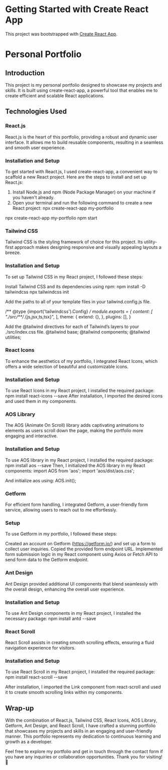 # Getting Started with Create React App

This project was bootstrapped with [Create React App](https://github.com/facebook/create-react-app).

# Personal Portfolio
## Introduction

This project is my personal portfolio designed to showcase my projects and skills. It is built using create-react-app, a powerful tool that enables me to create efficient and scalable React applications.

## Technologies Used
### React.js

React.js is the heart of this portfolio, providing a robust and dynamic user interface. It allows me to build reusable components, resulting in a seamless and smooth user experience.

### Installation and Setup
To get started with React.js, I used create-react-app, a convenient way to scaffold a new React project. Here are the steps to install and set up React.js:

1. Install Node.js and npm (Node Package Manager) on your machine if you haven't already.
2. Open your terminal and run the following command to create a new React project:
npx create-react-app my-portfolio

npx create-react-app my-portfolio
npm start

### Tailwind CSS

Tailwind CSS is the styling framework of choice for this project. Its utility-first approach makes designing responsive and visually appealing layouts a breeze.

### Installation and Setup
To set up Tailwind CSS in my React project, I followed these steps:

Install Tailwind CSS and its dependencies using npm:
npm install -D tailwindcss
npx tailwindcss init

Add the paths to all of your template files in your tailwind.config.js file.

/** @type {import('tailwindcss').Config} */
module.exports = {
  content: [
    "./src/**/*.{js,jsx,ts,tsx}",
  ],
  theme: {
    extend: {},
  },
  plugins: [],
}

Add the @tailwind directives for each of Tailwind’s layers to your ./src/index.css file.
@tailwind base;
@tailwind components;
@tailwind utilities;

### React Icons

To enhance the aesthetics of my portfolio, I integrated React Icons, which offers a wide selection of beautiful and customizable icons.

### Installation and Setup
To use React Icons in my React project, I installed the required package:
npm install react-icons --save
After installation, I imported the desired icons and used them in my components.

### AOS Library

The AOS (Animate On Scroll) library adds captivating animations to elements as users scroll down the page, making the portfolio more engaging and interactive.

### Installation and Setup
To use AOS library  in my React project, I installed the required package:
npm install aos --save
Then, I initialized the AOS library in my React components:
import AOS from 'aos';
import 'aos/dist/aos.css';

And initialize aos using:
AOS.init();

### Getform

For efficient form handling, I integrated Getform, a user-friendly form service, allowing users to reach out to me effortlessly.

### Setup
To use Getform in my portfolio, I followed these steps:

Created an account on Getform (https://getform.io/) and set up a form to collect user inquiries.
Copied the provided form endpoint URL.
Implemented form submission logic in my React component using Axios or Fetch API to send form data to the Getform endpoint.

### Ant Design

Ant Design provided additional UI components that blend seamlessly with the overall design, enhancing the overall user experience.

### Installation and Setup
To use Ant Design components in my React project, I installed the necessary package:
npm install antd --save
### React Scroll

React Scroll assists in creating smooth scrolling effects, ensuring a fluid navigation experience for visitors.
### Installation and Setup
To use React Scroll in my React project, I installed the required package:
npm install react-scroll --save

After installation, I imported the Link component from react-scroll and used it to create smooth scrolling links within my components.

## Wrap-up
With the combination of React.js, Tailwind CSS, React Icons, AOS Library, Getform, Ant Design, and React Scroll, I have crafted a stunning portfolio that showcases my projects and skills in an engaging and user-friendly manner. This portfolio represents my dedication to continuous learning and growth as a developer.

Feel free to explore my portfolio and get in touch through the contact form if you have any inquiries or collaboration opportunities. Thank you for visiting! 🚀
